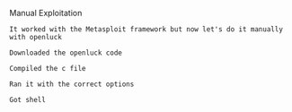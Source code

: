 Manual Exploitation 

    It worked with the Metasploit framework but now let's do it manually with openluck 

    Downloaded the openluck code 

    Compiled the c file 

    Ran it with the correct options  

    Got shell  